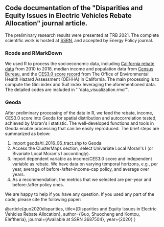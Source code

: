 ## Code documentation of the "Disparities and Equity Issues in Electric Vehicles Rebate Allocation" journal article.
The preliminary research results were presented at TRB 2021. 
The complete scientific work is hosted at [SSRN](https://ssrn.com/abstract=3687504), and accepted by Energy Policy journal.

### Rcode and RMarkDown
We used R to process the socioeconomic data, including [California rebate data](https://cleanvehiclerebate.org/eng/rebate-statistics) from 2010 to 2018, median income and population data from [Census Bureau](https://www.census.gov/data/data-tools.html), and the [CES3.0 score record](https://oehha.ca.gov/calenviroscreen/report/calenviroscreen-30) from The Office of Environmental Health Hazard Assessment (OEHHA) in California.
The main processing is to compute the Gini index and Suit index leveraging the aforementioned data. The detailed codes are included in '''data_visualization.rmd'''.

### Geoda 

After preliminary processing of the data in R, we feed the rebate, income, CES3.0 score into Geoda for spatial distribution and autocorrelation tested, achieved by Moran's I statistic.
The well-developed functions and tools in Geoda enable processing that can be easily reproduced. The brief steps are summarized as below:
1. Import geoda/tl_2016_06_tract.shp to Geoda
2. Access the ClusterMaps section, select Univariate Local Moran's I (or Bivariate Local Moran's I accordingly).
3. Import dependent variable as income/CES3.0 score and independent variable as rebate. We have data on varying temporal horizons, e.g., per year, average of before-/after-income-cap policy, and average over years.
4. As a recommendation, the metrics that we selected are per-year and before-/after policy ones.

We are happy to help if you have any question. If you used any part of the code, please cite the following paper: 

@article{guo2020disparities,
  title={Disparities and Equity Issues in Electric Vehicles Rebate Allocation},
  author={Guo, Shuocheng and Kontou, Eleftheria},
  journal={Available at SSRN 3687504},
  year={2020}
}
